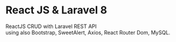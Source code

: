 # React JS & Laravel 8
ReactJS CRUD with Laravel REST API <br />
using also Bootstrap, SweetAlert, Axios, React Router Dom, MySQL. 

